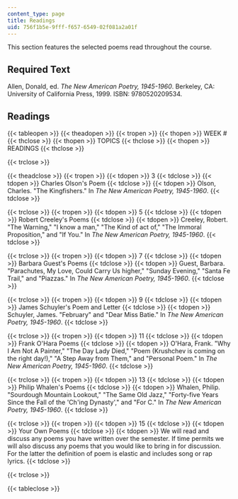 ```yaml
---
content_type: page
title: Readings
uid: 756f1b5e-9fff-f657-6549-02f081a2a01f
---
```


This section features the selected poems read throughout the course.

Required Text
-------------

Allen, Donald, ed. _The New American Poetry, 1945-1960_. Berkeley, CA: University of California Press, 1999. ISBN: 9780520209534.

Readings
--------

{{< tableopen >}}
{{< theadopen >}}
{{< tropen >}}
{{< thopen >}}
WEEK #
{{< thclose >}}
{{< thopen >}}
TOPICS
{{< thclose >}}
{{< thopen >}}
READINGS
{{< thclose >}}

{{< trclose >}}

{{< theadclose >}}
{{< tropen >}}
{{< tdopen >}}
3
{{< tdclose >}}
{{< tdopen >}}
Charles Olson's Poem
{{< tdclose >}}
{{< tdopen >}}
Olson, Charles. "The Kingfishers." In _The New American Poetry, 1945-1960_.
{{< tdclose >}}

{{< trclose >}}
{{< tropen >}}
{{< tdopen >}}
5
{{< tdclose >}}
{{< tdopen >}}
Robert Creeley's Poems
{{< tdclose >}}
{{< tdopen >}}
Creeley, Robert. "The Warning," "I know a man," "The Kind of act of," "The Immoral Proposition," and "If You." In _The New American Poetry, 1945-1960_.
{{< tdclose >}}

{{< trclose >}}
{{< tropen >}}
{{< tdopen >}}
7
{{< tdclose >}}
{{< tdopen >}}
Barbara Guest's Poems
{{< tdclose >}}
{{< tdopen >}}
Guest, Barbara. "Parachutes, My Love, Could Carry Us higher," "Sunday Evening," "Santa Fe Trail," and "Piazzas." In _The New American Poetry, 1945-1960_.
{{< tdclose >}}

{{< trclose >}}
{{< tropen >}}
{{< tdopen >}}
9
{{< tdclose >}}
{{< tdopen >}}
James Schuyler's Poem and Letter
{{< tdclose >}}
{{< tdopen >}}
Schuyler, James. "February" and "Dear Miss Batie." In _The New American Poetry, 1945-1960_.
{{< tdclose >}}

{{< trclose >}}
{{< tropen >}}
{{< tdopen >}}
11
{{< tdclose >}}
{{< tdopen >}}
Frank O'Hara Poems
{{< tdclose >}}
{{< tdopen >}}
O'Hara, Frank. "Why I Am Not A Painter," "The Day Lady Died," "Poem (Krushchev is coming on the right day!)," "A Step Away from Them," and "Personal Poem." In _The New American Poetry, 1945-1960_.
{{< tdclose >}}

{{< trclose >}}
{{< tropen >}}
{{< tdopen >}}
13
{{< tdclose >}}
{{< tdopen >}}
Philip Whalen's Poems
{{< tdclose >}}
{{< tdopen >}}
Whalen, Philip. "Sourdough Mountain Lookout," "The Same Old Jazz," "Forty-five Years Since the Fall of the 'Ch'ing Dynasty'," and "For C." In _The New American Poetry, 1945-1960_.
{{< tdclose >}}

{{< trclose >}}
{{< tropen >}}
{{< tdopen >}}
15
{{< tdclose >}}
{{< tdopen >}}
Your Own Poems
{{< tdclose >}}
{{< tdopen >}}
We will read and discuss any poems you have written over the semester. If time permits we will also discuss any poems that you would like to bring in for discussion. For the latter the definition of poem is elastic and includes song or rap lyrics.
{{< tdclose >}}

{{< trclose >}}

{{< tableclose >}}